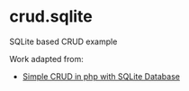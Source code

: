 # crud.sqlite
SQLite based CRUD example

Work adapted from:
* [Simple CRUD in php with SQLite Database](http://www.w3programmers.com/simple-crud-php-sqlite-database/)
